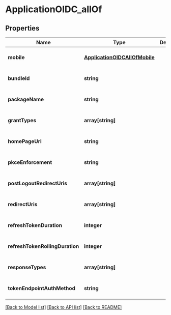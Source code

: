 # ApplicationOIDC_allOf

## Properties
Name | Type | Description | Notes
------------ | ------------- | ------------- | -------------
**mobile** | [**ApplicationOIDCAllOfMobile**](ApplicationOIDCAllOfMobile.md) |  | [optional] [default to null]
**bundleId** | **string** |  | [optional] [default to null]
**packageName** | **string** |  | [optional] [default to null]
**grantTypes** | **array[string]** |  | [optional] [default to null]
**homePageUrl** | **string** |  | [optional] [default to null]
**pkceEnforcement** | **string** |  | [optional] [default to null]
**postLogoutRedirectUris** | **array[string]** |  | [optional] [default to null]
**redirectUris** | **array[string]** |  | [optional] [default to null]
**refreshTokenDuration** | **integer** |  | [optional] [default to null]
**refreshTokenRollingDuration** | **integer** |  | [optional] [default to null]
**responseTypes** | **array[string]** |  | [optional] [default to null]
**tokenEndpointAuthMethod** | **string** |  | [optional] [default to null]

[[Back to Model list]](../README.md#documentation-for-models) [[Back to API list]](../README.md#documentation-for-api-endpoints) [[Back to README]](../README.md)


